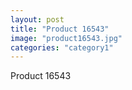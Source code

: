 ```yaml
---
layout: post
title: "Product 16543"
image: "product16543.jpg"
categories: "category1"
---
```

Product 16543
